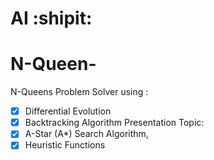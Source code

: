 # AI :shipit:
# N-Queen-
N-Queens  Problem  Solver  using : 
- [x] Differential  Evolution 
- [x] Backtracking  Algorithm
Presentation  Topic: 
- [x] A-Star  (A*)  Search  Algorithm, 
- [x] Heuristic Functions
